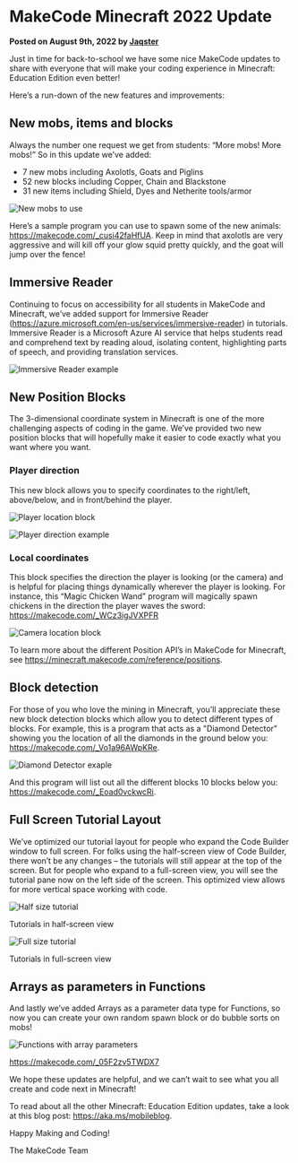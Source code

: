 # MakeCode Minecraft 2022 Update

**Posted on August 9th, 2022 by [Jaqster](https://github.com/jaqster)**

Just in time for back-to-school we have some nice MakeCode updates to share with everyone that will make your coding experience in Minecraft: Education Edition even better!

Here’s a run-down of the new features and improvements:

## New mobs, items and blocks

Always the number one request we get from students: “More mobs! More mobs!” So in this update we’ve added:

* 7 new mobs including Axolotls, Goats and Piglins
* 52 new blocks including Copper, Chain and Blackstone
* 31 new items including Shield, Dyes and Netherite tools/armor

![New mobs to use](/static/blog/minecraft/update-2022/new-mobs.png)

Here’s a sample program you can use to spawn some of the new animals: https://makecode.com/_cusi42faHfUA. Keep in mind that axolotls are very aggressive and will kill off your glow squid pretty quickly, and the goat will jump over the fence!

## Immersive Reader

Continuing to focus on accessibility for all students in MakeCode and Minecraft, we’ve added support for Immersive Reader (https://azure.microsoft.com/en-us/services/immersive-reader) in tutorials. Immersive Reader is a Microsoft Azure AI service that helps students read and comprehend text by reading aloud, isolating content, highlighting parts of speech, and providing translation services.

![Immersive Reader example](/static/blog/minecraft/update-2022/immersive-reader.png)

## New Position Blocks

The 3-dimensional coordinate system in Minecraft is one of the more challenging aspects of coding in the game. We’ve provided two new position blocks that will hopefully make it easier to code exactly what you want where you want.

### Player direction

This new block allows you to specify coordinates to the right/left, above/below, and in front/behind the player.

![Player location block](/static/blog/minecraft/update-2022/player-direction.png)

![Player direction example](/static/blog/minecraft/update-2022/player-direction-example.png)

### Local coordinates

This block specifies the direction the player is looking (or the camera) and is helpful for placing things dynamically wherever the player is looking. For instance, this “Magic Chicken Wand” program will magically spawn chickens in the direction the player waves the sword: https://makecode.com/_WCz3igJVXPFR

![Camera location block](/static/blog/minecraft/update-2022/camera-direction.png)

To learn more about the different Position API’s in MakeCode for Minecraft, see https://minecraft.makecode.com/reference/positions.

## Block detection

For those of you who love the mining in Minecraft, you’ll appreciate these new block detection blocks which allow you to detect different types of blocks. For example, this is a program that acts as a "Diamond Detector" showing you the location of all the diamonds in the ground below you: https://makecode.com/_Vo1a96AWpKRe.

![Diamond Detector exaple](/static/blog/minecraft/update-2022/diamond-detector.png)

And this program will list out all the different blocks 10 blocks below you: https://makecode.com/_Eoad0vckwcRi.

## Full Screen Tutorial Layout

We’ve optimized our tutorial layout for people who expand the Code Builder window to full screen. For folks using the half-screen view of Code Builder, there won’t be any changes – the tutorials will still appear at the top of the screen. But for people who expand to a full-screen view, you will see the tutorial pane now on the left side of the screen. This optimized view allows for more vertical space working with code.

![Half size tutorial](/static/blog/minecraft/update-2022/tutorial-half.png)

Tutorials in half-screen view

![Full size tutorial](/static/blog/minecraft/update-2022/tutorial-full.png)

Tutorials in full-screen view

## Arrays as parameters in Functions

And lastly we’ve added Arrays as a parameter data type for Functions, so now you can create your own random spawn block or do bubble sorts on mobs!

![Functions with array parameters](/static/blog/minecraft/update-2022/functions-arrays.png)

https://makecode.com/_05F2zv5TWDX7

We hope these updates are helpful, and we can’t wait to see what you all create and code next in Minecraft!

To read about all the other Minecraft: Education Edition updates, take a look at this blog post: https://aka.ms/mobileblog.

Happy Making and Coding!

The MakeCode Team